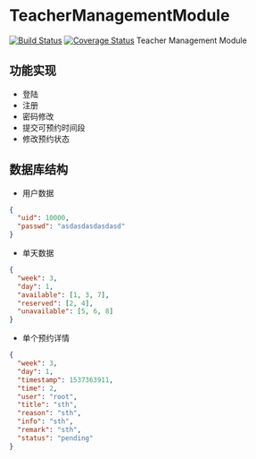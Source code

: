 # TeacherManagementModule
[![Build Status](https://travis-ci.org/kqummp/TeacherManagementModule.svg?branch=master)](https://travis-ci.org/kqummp/TeacherManagementModule)
[![Coverage Status](https://coveralls.io/repos/github/kqummp/TeacherManagementModule/badge.svg)](https://coveralls.io/github/kqummp/TeacherManagementModule)
Teacher Management Module

## 功能实现

* 登陆
* 注册
* 密码修改
* 提交可预约时间段
* 修改预约状态

## 数据库结构

* 用户数据

```json
{
  "uid": 10000,
  "passwd": "asdasdasdasdasd"
}
```

* 单天数据

```json
{
  "week": 3,
  "day": 1,
  "available": [1, 3, 7],
  "reserved": [2, 4],
  "unavailable": [5, 6, 8]
}
```

* 单个预约详情

```json
{
  "week": 3,
  "day": 1,
  "timestamp": 1537363911,
  "time": 2,
  "user": "root",
  "title": "sth",
  "reason": "sth",
  "info": "sth",
  "remark": "sth",
  "status": "pending"
}
```
